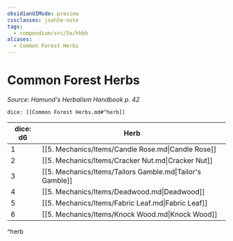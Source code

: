```yaml
---
obsidianUIMode: preview
cssclasses: json5e-note
tags:
  - compendium/src/5e/hhbh
aliases:
  - Common Forest Herbs
---
```

# Common Forest Herbs
*Source: Hamund's Herbalism Handbook p. 42* 

`dice: [[Common Forest Herbs.md#^herb]]`

| dice: d6 | Herb |
|----------|------|
| 1 | [[5. Mechanics/Items/Candle Rose.md\|Candle Rose]] |
| 2 | [[5. Mechanics/Items/Cracker Nut.md\|Cracker Nut]] |
| 3 | [[5. Mechanics/Items/Tailors Gamble.md\|Tailor's Gamble]] |
| 4 | [[5. Mechanics/Items/Deadwood.md\|Deadwood]] |
| 5 | [[5. Mechanics/Items/Fabric Leaf.md\|Fabric Leaf]] |
| 6 | [[5. Mechanics/Items/Knock Wood.md\|Knock Wood]] |
^herb
